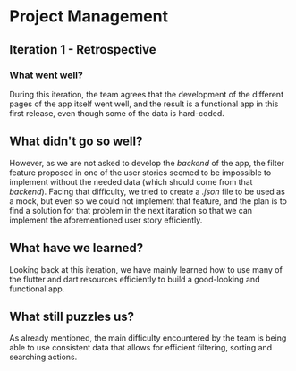# Project Management

## Iteration 1 - Retrospective

### What went well?

During this iteration, the team agrees that the development of the different pages of the app itself went well, and the result is a functional app in this first release, even though some of the data is hard-coded.

## What didn't go so well?

However, as we are not asked to develop the _backend_ of the app, the filter feature proposed in one of the user stories seemed to be impossible to implement without the needed data (which should come from that _backend_). Facing that difficulty, we tried to create a _.json_ file to be used as a mock, but even so we could not implement that feature, and the plan is to find a solution for that problem in the next itaration so that we can implement the aforementioned user story efficiently.

## What have we learned?

Looking back at this iteration, we have mainly learned how to use many of the flutter and dart resources efficiently to build a good-looking and functional app.

## What still puzzles us?

As already mentioned, the main difficulty encountered by the team is being able to use consistent data that allows for efficient filtering, sorting and searching actions.
